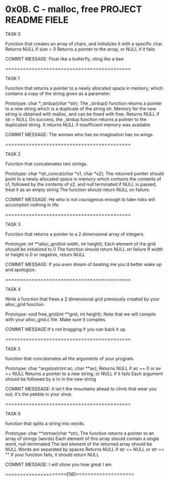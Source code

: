 0x0B. C - malloc, free PROJECT README FIELE
===========================================


TASK 0

Function that creates an array of chars, and initializes it with a specific char.
Returns NULL if size = 0
Returns a pointer to the array, or NULL if it fails

COMMIT MESSAGE: Float like a butterfly, sting like a bee

===========================================

TASK 1

Function that returns a pointer to a newly allocated space in memory, which contains a copy of the string given as a parameter.

Prototype: char *_strdup(char *str);
The _strdup() function returns a pointer to a new string which is a duplicate of the string str. Memory for the new string is obtained with malloc, and can be freed with free.
Returns NULL if str = NULL
On success, the _strdup function returns a pointer to the duplicated string. It returns NULL if insufficient memory was available

COMMIT MESSAGE: The woman who has no imagination has no wings.

===========================================

TASK 2

Function that concatenates two strings.

Prototype: char *str_concat(char *s1, char *s2);
The returned pointer should point to a newly allocated space in memory which contains the contents of s1, followed by the contents of s2, and null terminated
if NULL is passed, treat it as an empty string
The function should return NULL on failure.

COMMIT MESSAGE: He who is not courageous enough to take risks will accomplish nothing in life.

===========================================

TASK 3

Function that returns a pointer to a 2 dimensional array of integers.

Prototype: int **alloc_grid(int width, int height);
Each element of the grid should be initialized to 0
The function should return NULL on failure
If width or height is 0 or negative, return NULL

COMMIT MESSAGE: If you even dream of beating me you'd better wake up and apologize.

===========================================

TASK 4

Write a function that frees a 2 dimensional grid previously created by your alloc_grid function.

Prototype: void free_grid(int **grid, int height);
Note that we will compile with your alloc_grid.c file. Make sure it compiles.

COMMIT MESSAGE:It's not bragging if you can back it up.

===========================================

TASK 5

function that concatenates all the arguments of your program.

Prototype: char *argstostr(int ac, char **av);
Returns NULL if ac == 0 or av == NULL
Returns a pointer to a new string, or NULL if it fails
Each argument should be followed by a \n in the new string

COMMIT MESSSAGE: It isn't the mountains ahead to climb that wear you out; it's the pebble in your shoe.

===========================================

TASK 6

 function that splits a string into words.

Prototype: char **strtow(char *str);
The function returns a pointer to an array of strings (words)
Each element of this array should contain a single word, null-terminated
The last element of the returned array should be NULL
Words are separated by spaces
Returns NULL if str == NULL or str == ""
If your function fails, it should return NULL

COMMIT MESSAGE: I will show you how great I am.

=====================END====================


